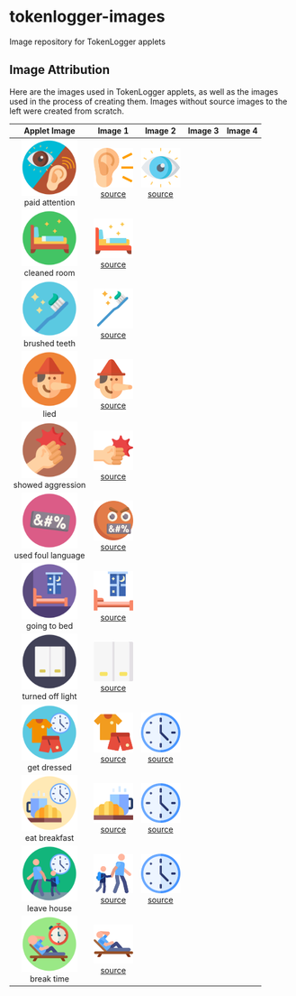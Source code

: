 # tokenlogger-images
Image repository for TokenLogger applets

## Image Attribution
Here are the images used in TokenLogger applets, as well as the images used in the process of creating them. Images without source images to the left were created from scratch. 

| Applet Image                                                 | Image 1 | Image 2 | Image 3 | Image 4 |
|:------------------------------------------------------------:|:--------------:|:--------------:|:--------------:|:--------------:|
| <img src="svg/paid_attention.svg" width="100"><br>paid attention | <img src="svg/ear.svg" width="70"><br>[source](https://www.flaticon.com/free-icon/ear_1005531?term=ear&related_id=1005531) | <img src="svg/visibility.svg" width="70"><br>[source](https://www.flaticon.com/free-icon/ear_1005531?term=ear&related_id=1005531)  |  |  |
| <img src="svg/clean_bedroom.svg" width="100"><br>cleaned room | <img src="svg/beds.svg" width="70"><br>[source](https://www.flaticon.com/free-icon/visibility_802016?term=visibility&page=1&position=31&page=1&position=31&related_id=802016&origin=search) |  |  |  |
| <img src="svg/brush_teeth.svg" width="100"><br>brushed teeth | <img src="svg/toothbrush.svg" width="70"><br>[source](https://www.flaticon.com/free-icon/toothbrush_2554082?term=toothbrush&page=1&position=3&page=1&position=3&related_id=2554082&origin=search) |  |  |  |
| <img src="svg/lied.svg" width="100"><br>lied | <img src="svg/pinocchio.svg" width="70"><br>[source](https://www.flaticon.com/free-icon/pinocchio_468751?related_id=468751) |  |  |  |
| <img src="svg/aggression.svg" width="100"><br>showed aggression | <img src="svg/punch.svg" width="70"><br>[source](https://www.flaticon.com/free-icon/punch_2929725?term=fist&page=2&position=83&page=2&position=83&related_id=2929725&origin=search) |  |  |  |
| <img src="svg/foul_language.svg" width="100"><br>used foul language | <img src="svg/swear.svg" width="70"><br>[source](https://www.flaticon.com/premium-icon/swear_3769776?term=swear&page=1&position=5&page=1&position=5&related_id=3769776&origin=search) |  |  |  |
| <img src="svg/stay_room.svg" width="100"><br>going to bed | <img src="svg/rest.svg" width="70"><br>[source](https://www.flaticon.com/free-icon/rest_308964?term=bedroom&page=3&position=96&page=3&position=96&related_id=308964&origin=search) |  |  |  |
| <img src="svg/lightswitch.svg" width="100"><br>turned off light | <img src="svg/switch.svg" width="70"><br>[source](https://www.flaticon.com/free-icon/switch_3348297?term=light%20switch&page=2&position=26&page=2&position=26&related_id=3348297&origin=search) |  |  |  |
| <img src="svg/dressed.svg" width="100"><br>get dressed | <img src="svg/clothing.svg" width="70"><br>[source](https://www.flaticon.com/free-icon/clothing_2934972?related_id=2934972) |  <img src="svg/time.svg" width="70"><br>[source](https://www.flaticon.com/premium-icon/clock_2838590?term=clock&page=1&position=53&page=1&position=53&related_id=2838590&origin=search) |  |  |
| <img src="svg/breakfast1.svg" width="100"><br>eat breakfast | <img src="svg/breakfast.svg" width="70"><br>[source](https://www.flaticon.com/free-icon/breakfast_3068777?related_id=3068777) |  <img src="svg/time.svg" width="70"><br>[source](https://www.flaticon.com/premium-icon/clock_2838590?term=clock&page=1&position=53&page=1&position=53&related_id=2838590&origin=search) |  |  |
| <img src="svg/leaving.svg" width="100"><br>leave house | <img src="svg/walking-to-school.svg" width="70"><br>[source](https://www.flaticon.com/free-icon/walking-to-school_835886?term=walking%20to%20school&page=1&position=1&page=1&position=1&related_id=835886&origin=search) |  <img src="svg/time.svg" width="70"><br>[source](https://www.flaticon.com/premium-icon/clock_2838590?term=clock&page=1&position=53&page=1&position=53&related_id=2838590&origin=search) |  |  |
| <img src="svg/break_time.svg" width="100"><br>break time | <img src="svg/relax.svg" width="70"><br>[source](https://www.flaticon.com/premium-icon/relax_1989561?term=relax&page=4&position=60&page=4&position=60&related_id=1989561&origin=search) |  |  |  |

